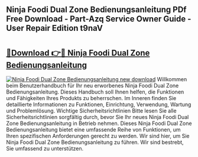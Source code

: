## Ninja Foodi Dual Zone Bedienungsanleitung PDf Free Download - Part-Azq Service Owner Guide - User Repair Edition t9naV

# <h2><a href="http://df07mmn.blite.top/?on=Ninja+Foodi+Dual+Zone+Bedienungsanleitung">🔗Download 👉🔴 Ninja Foodi Dual Zone Bedienungsanleitung</a></h2>

[![Ninja Foodi Dual Zone Bedienungsanleitung new download](https://i.imgur.com/lujVjoI.png)](http://df07mmn.blite.top/?on=Ninja+Foodi+Dual+Zone+Bedienungsanleitung)
Willkommen beim Benutzerhandbuch für Ihr neu erworbenes Ninja Foodi Dual Zone Bedienungsanleitung. Dieses Handbuch soll Ihnen helfen, die Funktionen und Fähigkeiten Ihres Produkts zu beherrschen. Im Inneren finden Sie detaillierte Informationen zu Funktionen, Einrichtung, Verwendung, Wartung und Problemlösung. Wichtige Sicherheitsrichtlinien Bitte lesen Sie alle Sicherheitsrichtlinien sorgfältig durch, bevor Sie Ihr neues Ninja Foodi Dual Zone Bedienungsanleitung in Betrieb nehmen. Dieses Ninja Foodi Dual Zone Bedienungsanleitung bietet eine umfassende Reihe von Funktionen, um Ihren spezifischen Anforderungen gerecht zu werden. Wir sind hier, um Sie Ninja Foodi Dual Zone Bedienungsanleitung zu führen. Wir sind bestrebt, Sie umfassend zu unterstützen.
